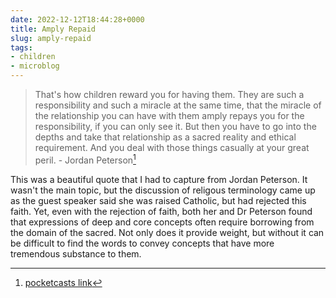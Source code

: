 ```yaml
---
date: 2022-12-12T18:44:28+0000
title: Amply Repaid
slug: amply-repaid
tags:
- children
- microblog
---
```


> That's how children reward you for having them.
> They are such a responsibility and such a miracle at the same time, that the miracle of the relationship you can have
> with them amply repays you for the responsibility, if you can only see it.
> But then you have to go into the depths and take that relationship as a sacred reality and ethical requirement.
> And you deal with those things casually at your great peril. - Jordan Peterson[^podcast]

This was a beautiful quote that I had to capture from Jordan Peterson.
It wasn't the main topic, but the discussion of religous terminology came up as the guest speaker said she was raised Catholic, but had rejected this faith.
Yet, even with the rejection of faith, both her and Dr Peterson found that expressions of deep and core concepts often require borrowing from the domain of the sacred.
Not only does it provide weight, but without it can be difficult to find the words to convey concepts that have more tremendous substance to them.

[^podcast]: [pocketcasts link](https://pca.st/x5mnfju7#t=1h3m5s)
